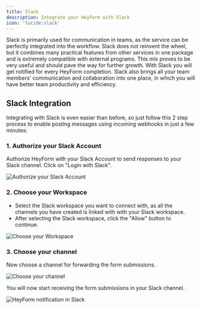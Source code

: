 ```yaml
---
title: Slack
description: Integrate your HeyForm with Slack
icon: 'lucide:slack'
---
```


Slack is primarily used for communication in teams, as the service can be perfectly integrated into the workflow. Slack does not reinvent the wheel, but it combines many practical features from other services in one package and is extremely compatible with external programs. This mix proves to be very useful and should pave the way for further growth. With Slack you will get notified for every HeyForm completion. Slack also brings all your team members' communication and collaboration into one place, in which you will have better team productivity and efficiency.

## Slack Integration

Integrating with Slack is even easier than before, so just follow this 2 step process to enable posting messages using incoming webhooks in just a few minutes:

### 1. Authorize your Slack Account

Authorize HeyForm with your Slack Account to send responses to your Slack channel. Click on "Login with Slack".

<img
  src="/images/integration/slack.png"
  alt="Authorize your Slack Account"
/>

### 2. Choose your Workspace

- Select the Slack workspace you want to connect with, as all the channels you have created is linked with with your Slack workspace.
- After selecting the Slack workspace, click the "Allow" button to continue.

<img
  src="/images/integration/slack-01.png"
  alt="Choose your Workspace"
/>

### 3. Choose your channel

Now choose a channel for forwarding the form submissions.

<img
  src="/images/integration/slack-02.png"
  alt="Choose your channel"
/>


You will now start receiving the form submissions in your Slack channel.

<img
  src="/images/integration/slack-03.png"
  alt="HeyForm notification in Slack"
/>